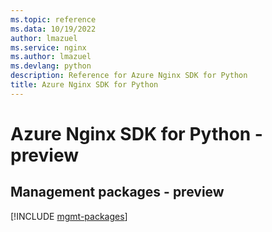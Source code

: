 ```yaml
---
ms.topic: reference
ms.data: 10/19/2022
author: lmazuel
ms.service: nginx
ms.author: lmazuel
ms.devlang: python
description: Reference for Azure Nginx SDK for Python
title: Azure Nginx SDK for Python
---
```

# Azure Nginx SDK for Python - preview

## Management packages - preview
[!INCLUDE [mgmt-packages](nginx-mgmt-index.md)]